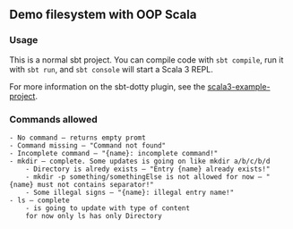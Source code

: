 ## Demo filesystem with OOP Scala

### Usage

This is a normal sbt project. You can compile code with `sbt compile`, run it with `sbt run`, and `sbt console` will start a Scala 3 REPL.

For more information on the sbt-dotty plugin, see the
[scala3-example-project](https://github.com/scala/scala3-example-project/blob/main/README.md).

### Commands allowed

    - No command — returns empty promt
    - Command missing — "Command not found"
    - Incomplete command — "{name}: incomplete command!"
    - mkdir — complete. Some updates is going on like mkdir a/b/c/b/d
        - Directory is alredy exists — "Entry {name} already exists!"
        - mkdir -p something/somethingElse is not allowed for now — "{name} must not contains separator!"
        - Some illegal signs — "{name}: illegal entry name!"
    - ls — complete
        - is going to update with type of content
        for now only ls has only Directory
